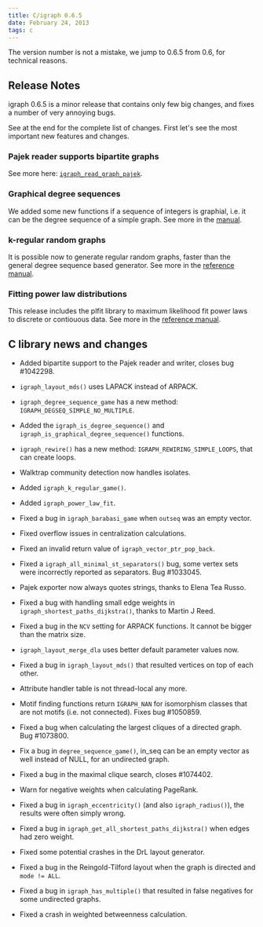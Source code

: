 ```yaml
---
title: C/igraph 0.6.5
date: February 24, 2013
tags: c
---
```


The version number is not a mistake, we jump to 0.6.5 from 0.6, 
for technical reasons.

Release Notes
-------------

igraph 0.6.5 is a minor release that contains only few big changes,
and fixes a number of very annoying bugs. 

See at the end for the complete list of changes. First let's see
the most important new features and changes. 

<!--more-->

### Pajek reader supports bipartite graphs

See more here:
<a href="doc-0.6.5/html/ch19s05.html#igraph_read_graph_pajek">
`igraph_read_graph_pajek`</a>.

### Graphical degree sequences

We added some new functions if a sequence of integers is graphial, i.e. it 
can be the degree sequence of a simple graph. See more in
the 
<a href="doc-0.6.5/html/ch13s05.html#igraph_is_graphical_degree_sequence">
manual</a>.

### k-regular random graphs

It is possible now to generate regular random graphs, faster than 
the general degree sequence based generator. See more in
the <a href="doc-0.6.5/html/ch09s02.html#igraph_k_regular_game">
reference manual</a>.

### Fitting power law distributions

This release includes the plfit library to maximum likelihood fit 
power laws to discrete or contiouous data. See more in
the <a href="doc-0.6.5/html/ch29s05.html#igraph_power_law_fit">
reference manual</a>.

C library news and changes
--------------------------

- Added bipartite support to the Pajek reader and writer, closes bug
  \#1042298.
- `igraph_layout_mds()` uses LAPACK instead of ARPACK.
- `igraph_degree_sequence_game` has a new method:
  `IGRAPH_DEGSEQ_SIMPLE_NO_MULTIPLE`.
- Added the `igraph_is_degree_sequence()` and
  `igraph_is_graphical_degree_sequence()` functions.
- `igraph_rewire()` has a new method: `IGRAPH_REWIRING_SIMPLE_LOOPS`, 
  that can create loops.
- Walktrap community detection now handles isolates.
- Added `igraph_k_regular_game()`.
- Added `igraph_power_law_fit`.

- Fixed a bug in `igraph_barabasi_game` when `outseq` was an empty vector.
- Fixed overflow issues in centralization calculations.
- Fixed an invalid return value of `igraph_vector_ptr_pop_back`.
- Fixed a `igraph_all_minimal_st_separators()` bug, some vertex sets
  were incorrectly reported as separators. Bug \#1033045.
- Pajek exporter now always quotes strings, thanks to Elena Tea Russo.
- Fixed a bug with handling small edge weights in
  `igraph_shortest_paths_dijkstra()`, thanks to Martin J Reed.
- Fixed a bug in the `NCV` setting for ARPACK functions. It cannot be
  bigger than the matrix size.
- `igraph_layout_merge_dla` uses better default parameter values now.
- Fixed a bug in `igraph_layout_mds()` that resulted vertices on top of
  each other.
- Attribute handler table is not thread-local any more.
- Motif finding functions return `IGRAPH_NAN` for isomorphism classes
  that are not motifs (i.e. not connected). Fixes bug \#1050859.
- Fixed a bug when calculating the largest cliques of a directed
  graph. Bug \#1073800.
- Fix a bug in `degree_sequence_game()`, in_seq can be an empty vector as
  well instead of NULL, for an undirected graph. 
- Fixed a bug in the maximal clique search, closes \#1074402.
- Warn for negative weights when calculating PageRank.
- Fixed a bug in `igraph_eccentricity()` (and also `igraph_radius()`),
  the results were often simply wrong.
- Fixed a bug in `igraph_get_all_shortest_paths_dijkstra()` when edges
  had zero weight.
- Fixed some potential crashes in the DrL layout generator.
- Fixed a bug in the Reingold-Tilford layout when the graph is
  directed and `mode != ALL`.
- Fixed a bug in `igraph_has_multiple()` that resulted in false negatives
  for some undirected graphs.
- Fixed a crash in weighted betweenness calculation.
